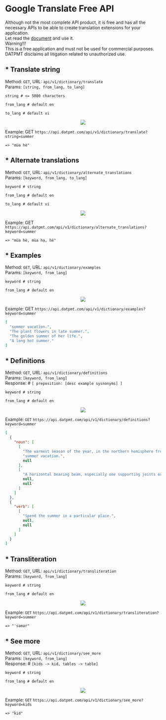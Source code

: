# Google Translate Free API
Although not the most complete API product, it is free and has all the necessary APIs to be able to create translation extensions for your application.\
Let read the [document](https://api.datpmt.com) and use it.\
Warning!!!\
This is a free application and must not be used for commercial purposes. DATPMT disclaims all litigation related to unauthorized use.
## * Translate string
Method: `GET`, URL: `api/v1/dictionary/translate`\
Params: `[string, from_lang, to_lang]`
```
string # <= 5000 characters

from_lang # default en

to_lang # default vi
```
<p align="center"><img src="https://api.datpmt.com/assets/t-b0f5d50f3387eaabbae57e3273aaa1df8cb2b19bb135807f319fb45806f915e6.png"></p>

Example: GET `https://api.datpmt.com/api/v1/dictionary/translate?string=summer`
```
=> "mùa hè"
```
## * Alternate translations
Method: `GET`, URL: `api/v1/dictionary/alternate_translations`\
Params: `[keyword, from_lang, to_lang]`
```
keyword # string

from_lang # default en

to_lang # default vi
```
<p align="center"><img src="https://api.datpmt.com/assets/at-3f96c877a177eb42ac490b5e20e5a57c986f84052eed469e7c645e9308f3f2d4.png"></p>

Example: GET `https://api.datpmt.com/api/v1/dictionary/alternate_translations?keyword=summer`
```
=> "mùa hè, mùa hạ, hè"
```

## * Examples
Method: `GET`, URL: `api/v1/dictionary/examples`\
Params: `[keyword, from_lang]`
```
keyword # string

from_lang # default en
```
<p align="center"><img src="https://api.datpmt.com/assets/ex-b6240bf93527a779f96b4f01d8c7a960907eed52f0ef30b1bac26c02fb644865.png"></p>

Example: GET `https://api.datpmt.com/api/v1/dictionary/examples?keyword=summer`
```json
[
  "summer vacation.",
  "The plant flowers in late summer.",
  "The golden summer of her life.",
  "A long hot summer."
]
```

## * Definitions
Method: `GET`, URL: `api/v1/dictionary/definitions`\
Params: `[keyword, from_lang]`\
Response: # `[ preposition: [desc example sysnonyms] ]`
```
keyword # string

from_lang # default en
```
<p align="center"><img src="https://api.datpmt.com/assets/md-4a68a6ce65cbe586e24e54c457c8c420aeffd94e82007835d17fa20bdf78d5e2.png"></p>

Example: `GET` `https://api.datpmt.com/api/v1/dictionary/definitions?keyword=summer`
```json
[
  {
    "noun": [
      [
        "The warmest season of the year, in the northern hemisphere from june to august and in the southern hemisphere from december to february.",
        "summer vacation.",
        null
      ],
      [
        "A horizontal bearing beam, especially one supporting joists or rafters.",
        null,
        null
      ]
    ]
  },
  {
    "verb": [
      [
        "Spend the summer in a particular place.",
        null,
        null
      ]
    ]
  }
]
```

## * Transliteration
Method: `GET`, URL: `api/v1/dictionary/transliteration`\
Params: `[keyword, from_lang]`
```
keyword # string

from_lang # default en
```
<p align="center"><img src="https://api.datpmt.com/assets/t-b0f5d50f3387eaabbae57e3273aaa1df8cb2b19bb135807f319fb45806f915e6.png"></p>

Example: `GET` `https://api.datpmt.com/api/v1/dictionary/transliteration?keyword=summer`
```
=> "ˈsəmər"
```

## * See more
Method: `GET`, URL: `api/v1/dictionary/see_more`\
Params: `[keyword, from_lang]`\
Response: # `[kids -> kid, tables -> table]`
```
keyword # string

from_lang # default en
```
<p align="center"><img src="https://api.datpmt.com/assets/rw-a604055ff84edfecf2d6f31006f8ddebd3fb05e85a73730d6385614b2b44191d.png"></p>

Example: `GET` `https://api.datpmt.com/api/v1/dictionary/see_more?keyword=kids`
```
=> "kid"
```